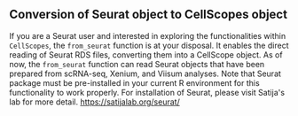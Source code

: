 ## Conversion of Seurat object to CellScopes object
If you are a Seurat user and interested in exploring the functionalities within ```CellScopes```, the ```from_seurat``` function is at your disposal. It enables the direct reading of Seurat RDS files, converting them into a CellScope object. As of now, the ```from_seurat``` function can read Seurat objects that have been prepared from scRNA-seq, Xenium, and Viisum analyses. Note that Seurat package must be pre-installed in your current R environment for this functionality to work properly. For installation of Seurat, please visit Satija's lab for more detail. https://satijalab.org/seurat/

